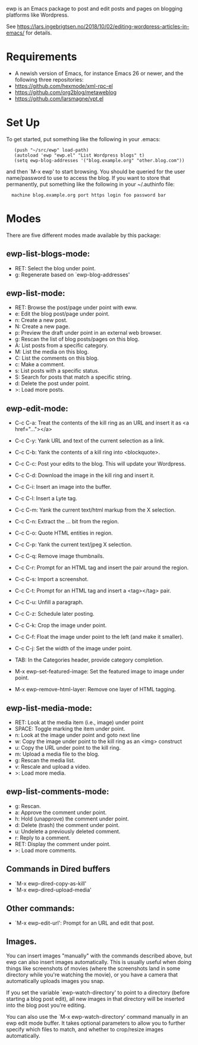 ewp is an Emacs package to post and edit posts and pages on blogging platforms like Wordpress.

See https://lars.ingebrigtsen.no/2018/10/02/editing-wordpress-articles-in-emacs/ for details.

# Requirements

* A newish version of Emacs, for instance Emacs 26 or newer, and the following three repositories:
* https://github.com/hexmode/xml-rpc-el
* https://github.com/org2blog/metaweblog
* https://github.com/larsmagne/vpt.el

# Set Up

To get started, put something like the following in your .emacs:

```
   (push "~/src/ewp" load-path)
   (autoload 'ewp "ewp.el" "List Wordpress blogs" t)
   (setq ewp-blog-addresses '("blog.example.org" "other.blog.com"))
```

and then `M-x ewp' to start browsing.  You should be queried for the user name/password to use to access the blog.  If you want to store that permanently, put something like the following in your ~/.authinfo file:

```
  machine blog.example.org port https login foo password bar
```

# Modes

There are five different modes made available by this package:

## ewp-list-blogs-mode:

* RET: Select the blog under point.
* g: Regenerate based on `ewp-blog-addresses'


## ewp-list-mode:

* RET: Browse the post/page under point with eww.
* e: Edit the blog post/page under point.
* n: Create a new post.
* N: Create a new page.
* p: Preview the draft under point in an external web browser.
* g: Rescan the list of blog posts/pages on this blog.
* A: List posts from a specific category.
* M: List the media on this blog.
* C: List the comments on this blog.
* c: Make a comment.
* s: List posts with a specific status.
* S: Search for posts that match a specific string.
* d: Delete the post under point.
* &gt;: Load more posts.


## ewp-edit-mode:

* C-c C-a: Treat the contents of the kill ring as an URL and insert it as &lt;a href="..."&gt;&lt;/a&gt;
* C-c C-y: Yank URL and text of the current selection as a link.
* C-c C-b: Yank the contents of a kill ring into &lt;blockquote&gt;.
* C-c C-c: Post your edits to the blog.  This will update your Wordpress.
* C-c C-d: Download the image in the kill ring and insert it.
* C-c C-i: Insert an image into the buffer.
* C-c C-l: Insert a Lyte tag.
* C-c C-m: Yank the current text/html markup from the X selection.
* C-c C-n: Extract the <a>...</a> bit from the region.
* C-c C-o: Quote HTML entities in region.
* C-c C-p: Yank the current text/jpeg X selection.
* C-c C-q: Remove image thumbnails.
* C-c C-r: Prompt for an HTML tag and insert the pair around the region.
* C-c C-s: Import a screenshot.
* C-c C-t: Prompt for an HTML tag and insert a &lt;tag&gt;&lt;/tag&gt; pair.
* C-c C-u: Unfill a paragraph.
* C-c C-z: Schedule later posting.
* C-c C-k: Crop the image under point.
* C-c C-f: Float the image under point to the left (and make it smaller).
* C-c C-j: Set the width of the image under point.
* TAB:     In the Categories header, provide category completion.

* M-x ewp-set-featured-image: Set the featured image to image under point.
* M-x ewp-remove-html-layer: Remove one layer of HTML tagging.

## ewp-list-media-mode:

* RET: Look at the media item (i.e., image) under point
* SPACE: Toggle marking the item under point.
* n: Look at the image under point and goto next line
* w: Copy the image under point to the kill ring as an &lt;img&gt; construct
* u: Copy the URL under point to the kill ring.
* m: Upload a media file to the blog.
* g: Rescan the media list.
* v: Rescale and upload a video.
* &gt;: Load more media.

## ewp-list-comments-mode:

* g: Rescan.
* a: Approve the comment under point.
* h: Hold (unapprove) the comment under point.
* d: Delete (trash) the comment under point.
* u: Undelete a previously deleted comment.
* r: Reply to a comment.
* RET: Display the comment under point.
* &gt;: Load more comments.

## Commands in Dired buffers

* `M-x ewp-dired-copy-as-kill'
* `M-x ewp-dired-upload-media'

## Other commands:

* `M-x ewp-edit-url': Prompt for an URL and edit that post.

## Images.

You can insert images "manually" with the commands described above,
but ewp can also insert images automatically.  This is usually useful
when doing things like screenshots of movies (where the screenshots
land in some directory while you're watching the movie), or you have a
camera that automatically uploads images you snap.

If you set the variable `ewp-watch-directory' to point to a directory
(before starting a blog post edit), all new images in that directory
will be inserted into the blog post you're editing.

You can also use the `M-x ewp-watch-directory' command manually in an
ewp edit mode buffer.  It takes optional parameters to allow you to
further specify which files to match, and whether to crop/resize
images automatically.

